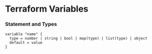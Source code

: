 # Terraform Variables

### Statement and Types

```
variable "name" {
  type = number | string | bool | map(type) | list(type) | object
  default = value
}

``` 


